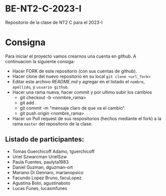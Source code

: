 # BE-NT2-C-2023-I

Repositorio de la clase de NT2 C para el 2023-I

# Consigna

Para iniciar el proyecto vamos crearnos una cuenta en github. A continuacion la siguiente consiga:

- Hacer FORK de este repositorio (con sus cuentas de github).
- Hacer clone del nuevo repositorio en su local `git clone <url_fork>`
- Editar este archivo _README.md_ y agregar en el listado el `nombre`, `apellido`, y `usuario github`.
- Hacer una rama nueva, hacer commit y por ultimo subir los cambios
  - git checkout -b <nombre_rama>
  - git add .
  - git commit -m "mensaje claro de que va el cambio".
  - git push origin <nombre_rama>
- Hacer un Pull request de sus respositorios (hechos mediante el fork) a la rama `master` del repositorio de la clase.

## Listado de participantes:

- Tomas Guerchicoff Adamo, tguerchicoff
- Uriel Szwarcman UrielSzw
- Paula Fuentes, paulyta1983 
- Daniel Guzman, dguzman-ort
- Mariano Di Gennaro, marianopsico
- Facundo Lopez Bruno, facuLopez
- Agustina Boto, agustinaboto
- Lucas Funes, lucasmfunes